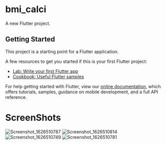 # bmi_calci

A new Flutter project.

## Getting Started

This project is a starting point for a Flutter application.

A few resources to get you started if this is your first Flutter project:

- [Lab: Write your first Flutter app](https://flutter.dev/docs/get-started/codelab)
- [Cookbook: Useful Flutter samples](https://flutter.dev/docs/cookbook)

For help getting started with Flutter, view our
[online documentation](https://flutter.dev/docs), which offers tutorials,
samples, guidance on mobile development, and a full API reference.

# ScreenShots


![Screenshot_1626510787](https://user-images.githubusercontent.com/87562239/126032092-84ae762a-1fa3-4768-b302-9e2f0f73108c.png)
![Screenshot_1626510814](https://user-images.githubusercontent.com/87562239/126032093-087df0c9-707a-42ae-9aa9-ab54eebddd49.png)
![Screenshot_1626510749](https://user-images.githubusercontent.com/87562239/126032094-adf0a704-da33-44af-bc38-5cdc8f0dfab9.png)
![Screenshot_1626510781](https://user-images.githubusercontent.com/87562239/126032095-7dabb132-6a36-440b-a0ad-ae8d29c52f23.png)
